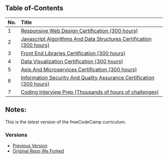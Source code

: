 ## Table of-Contents

No. | Title 
| ------------- |:-------------|
1 | [Responsive Web Design Certification (300 hours)](/01-Responsive%20Web%20Design)
2 | [Javascript Algorithms And Data Structures Certification (300 hours)](/02-Javascript%20Algorithms%20And%20Data%20Structures) 
3 | [Front End Libraries Certification (300 hours)](/03-Front%20End%20Libraries)
4 | [Data Visualization Certification (300 hours)](/04-Data%20Visualization)
5 | [Apis And Microservices Certification (300 hours)]()
6 | [Information Security And Quality Assurance Certification (300 hours)]()
7 | [Coding Interview Prep (Thousands of hours of challenges)]()

## Notes:

This is the *latest* version of the freeCodeCamp curriculum.

### Versions

* [Previous Version](https://github.com/profoundhub/FCC-Work/)
* [Original Repo We Forked](https://github.com/profoundhub/New-FCC-2018/) 
